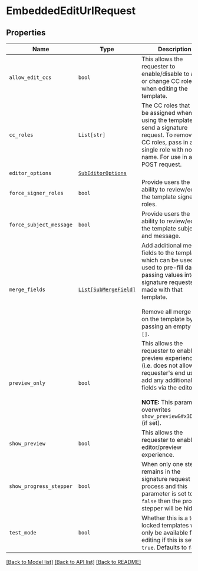 # EmbeddedEditUrlRequest



## Properties
Name | Type | Description | Notes
------------ | ------------- | ------------- | -------------
| `allow_edit_ccs` | ```bool``` |  This allows the requester to enable/disable to add or change CC roles when editing the template.  |  [default to False] |
| `cc_roles` | ```List[str]``` |  The CC roles that must be assigned when using the template to send a signature request. To remove all CC roles, pass in a single role with no name. For use in a POST request.  |  |
| `editor_options` | [```SubEditorOptions```](SubEditorOptions.md) |    |  |
| `force_signer_roles` | ```bool``` |  Provide users the ability to review/edit the template signer roles.  |  [default to False] |
| `force_subject_message` | ```bool``` |  Provide users the ability to review/edit the template subject and message.  |  [default to False] |
| `merge_fields` | [```List[SubMergeField]```](SubMergeField.md) |  Add additional merge fields to the template, which can be used used to pre-fill data by passing values into signature requests made with that template.<br><br>Remove all merge fields on the template by passing an empty array `[]`.  |  |
| `preview_only` | ```bool``` |  This allows the requester to enable the preview experience (i.e. does not allow the requester&#39;s end user to add any additional fields via the editor).<br><br>**NOTE:** This parameter overwrites `show_preview&#x3D;true` (if set).  |  [default to False] |
| `show_preview` | ```bool``` |  This allows the requester to enable the editor/preview experience.  |  [default to False] |
| `show_progress_stepper` | ```bool``` |  When only one step remains in the signature request process and this parameter is set to `false` then the progress stepper will be hidden.  |  [default to True] |
| `test_mode` | ```bool``` |  Whether this is a test, locked templates will only be available for editing if this is set to `true`. Defaults to `false`.  |  [default to False] |

[[Back to Model list]](../README.md#documentation-for-models) [[Back to API list]](../README.md#documentation-for-api-endpoints) [[Back to README]](../README.md)

